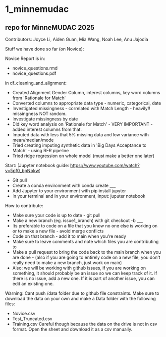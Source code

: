 # 1_minnemudac
## repo for MinneMUDAC 2025

Contributors: Joyce Li, Aiden Guan, Mia Wang, Noah Lee, Anu Jajodia

Stuff we have done so far (on Novice):

Novice Report is in:
* novice_questions.rmd
* novice_questions.pdf

in df_cleaning_and_alignment:
* Created Alignment Gender Column, interest columns, key word columns from 'Rationale for Match'
* Converted columns to appropriate data type - numeric, categorical, date
* Investigated missingness - correlated with Match Length - heavily!! missingness NOT random.
* Investigate missingness by date
* Did key word analysis on 'Rationale for Match' - VERY IMPORTANT - added interest columns from that.
* Imputed data with less that 5% missing data and low variance with mean/median/mode
* Tried creating imputing synthetic data in 'Big Days Acceptance to Match' - using RFR pipeline
* Tried ridge regression on whole model (must make a better one later)

Start: (Jupyter notebook guide: https://www.youtube.com/watch?v=5pf0_bpNbkw)
* Git pull
* Create a conda environment with conda create ___
* Add Jupyter to your environment with pip install jupyter
* In your terminal and in your environment, input: juputer notebook

How to contribute:
* Make sure your code is up to date - git pull
* Make a new branch (eg. issue1_branch) with git checkout -b ___
* Its preferable to code on a file that you know no one else is working on or to make a new file - avoid merge conflicts
* Code on that branch - add it to main when you're ready
* Make sure to leave comments and note which files you are contributing to
* Make a pull request to bring the code back to the main branch when you are done - (also if you are going to entirely code on a new file, you don't really need to make a new branch, just work on main)
* Also: we will be working with github issues, if you are working on something, it should probably be an issue so we can keep track of it. If there is no issue, add a new one. If it is part of another issue, you can edit an existing one.


Warning: Cant push /data folder due to github file constraints. Make sure to download the data on your own and make a Data folder with the following files:
* Novice.csv
* Test_Truncated.csv
* Training.csv
Careful though because the data on the drive is not in csv format. Open the sheet and download it as a csv manually.

